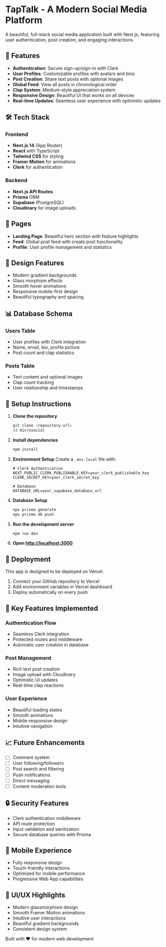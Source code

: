
# TapTalk - A Modern Social Media Platform

A beautiful, full-stack social media application built with Next.js, featuring user authentication, post creation, and engaging interactions.

## 🚀 Features

- **Authentication**: Secure sign-up/sign-in with Clerk
- **User Profiles**: Customizable profiles with avatars and bios
- **Post Creation**: Share text posts with optional images
- **Global Feed**: View all posts in chronological order
- **Clap System**: Medium-style appreciation system
- **Responsive Design**: Beautiful UI that works on all devices
- **Real-time Updates**: Seamless user experience with optimistic updates

## 🛠 Tech Stack

### Frontend
- **Next.js 14** (App Router)
- **React** with TypeScript
- **Tailwind CSS** for styling
- **Framer Motion** for animations
- **Clerk** for authentication

### Backend
- **Next.js API Routes**
- **Prisma** ORM
- **Supabase** (PostgreSQL)
- **Cloudinary** for image uploads

## 📱 Pages

- **Landing Page**: Beautiful hero section with feature highlights
- **Feed**: Global post feed with create post functionality
- **Profile**: User profile management and statistics

## 🎨 Design Features

- Modern gradient backgrounds
- Glass morphism effects
- Smooth hover animations
- Responsive mobile-first design
- Beautiful typography and spacing

## 📊 Database Schema

### Users Table
- User profiles with Clerk integration
- Name, email, bio, profile picture
- Post count and clap statistics

### Posts Table
- Text content and optional images
- Clap count tracking
- User relationship and timestamps

## 🔧 Setup Instructions

1. **Clone the repository**
   ```bash
   git clone <repository-url>
   cd microsocial
   ```

2. **Install dependencies**
   ```bash
   npm install
   ```

3. **Environment Setup**
   Create a `.env.local` file with:
   ```env
   # Clerk Authentication
   NEXT_PUBLIC_CLERK_PUBLISHABLE_KEY=your_clerk_publishable_key
   CLERK_SECRET_KEY=your_clerk_secret_key

   # Database
   DATABASE_URL=your_supabase_database_url

   ```

4. **Database Setup**
   ```bash
   npx prisma generate
   npx prisma db push
   ```

5. **Run the development server**
   ```bash
   npm run dev
   ```

6. **Open [http://localhost:3000](http://localhost:3000)**

## 🚀 Deployment

This app is designed to be deployed on Vercel:

1. Connect your GitHub repository to Vercel
2. Add environment variables in Vercel dashboard
3. Deploy automatically on every push

## 🎯 Key Features Implemented

### Authentication Flow
- Seamless Clerk integration
- Protected routes and middleware
- Automatic user creation in database

### Post Management
- Rich text post creation
- Image upload with Cloudinary
- Optimistic UI updates
- Real-time clap reactions

### User Experience
- Beautiful loading states
- Smooth animations
- Mobile-responsive design
- Intuitive navigation

## 📈 Future Enhancements

- [ ] Comment system
- [ ] User following/followers
- [ ] Post search and filtering
- [ ] Push notifications
- [ ] Direct messaging
- [ ] Content moderation tools

## 🔒 Security Features

- Clerk authentication middleware
- API route protection
- Input validation and sanitization
- Secure database queries with Prisma

## 📱 Mobile Experience

- Fully responsive design
- Touch-friendly interactions
- Optimized for mobile performance
- Progressive Web App capabilities

## 🎨 UI/UX Highlights

- Modern glassmorphism design
- Smooth Framer Motion animations
- Intuitive user interactions
- Beautiful gradient backgrounds
- Consistent design system

Built with ❤️ for modern web development
